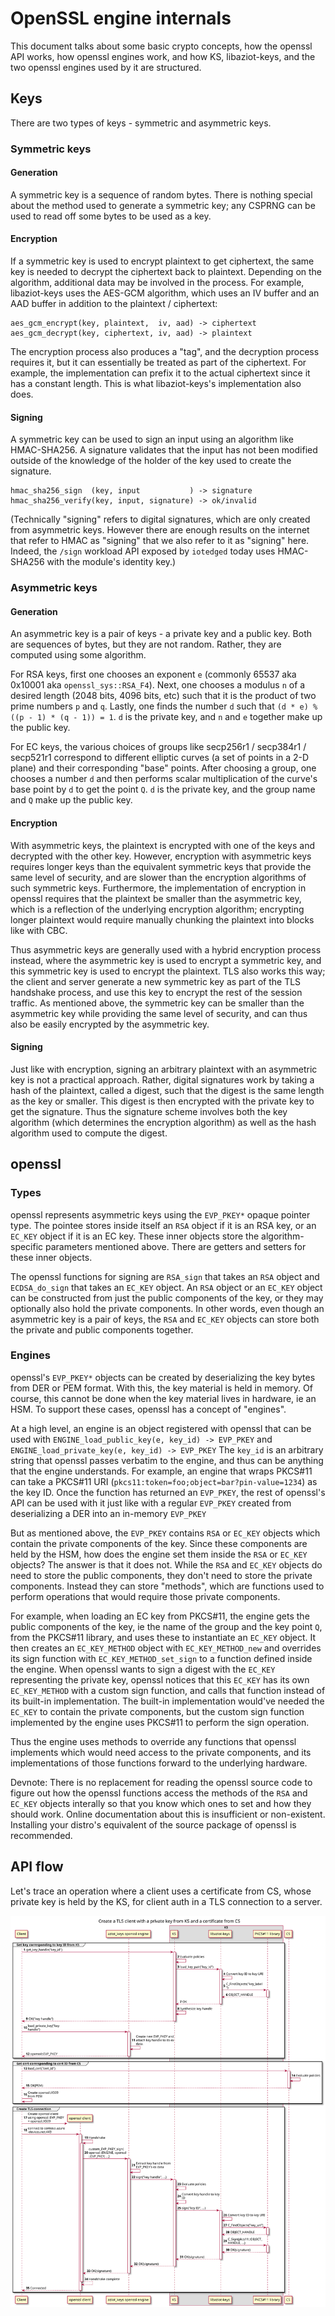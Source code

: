 # OpenSSL engine internals


This document talks about some basic crypto concepts, how the openssl API works, how openssl engines work, and how KS, libaziot-keys, and the two openssl engines used by it are structured.


## Keys

There are two types of keys - symmetric and asymmetric keys.


### Symmetric keys

#### Generation

A symmetric key is a sequence of random bytes. There is nothing special about the method used to generate a symmetric key; any CSPRNG can be used to read off some bytes to be used as a key.

#### Encryption

If a symmetric key is used to encrypt plaintext to get ciphertext, the same key is needed to decrypt the ciphertext back to plaintext. Depending on the algorithm, additional data may be involved in the process. For example, libaziot-keys uses the AES-GCM algorithm, which uses an IV buffer and an AAD buffer in addition to the plaintext / ciphertext:

```
aes_gcm_encrypt(key, plaintext,  iv, aad) -> ciphertext
aes_gcm_decrypt(key, ciphertext, iv, aad) -> plaintext
```

The encryption process also produces a "tag", and the decryption process requires it, but it can essentially be treated as part of the ciphertext. For example, the implementation can prefix it to the actual ciphertext since it has a constant length. This is what libaziot-keys's implementation also does.

#### Signing

A symmetric key can be used to sign an input using an algorithm like HMAC-SHA256. A signature validates that the input has not been modified outside of the knowledge of the holder of the key used to create the signature.

```
hmac_sha256_sign  (key, input           ) -> signature
hmac_sha256_verify(key, input, signature) -> ok/invalid
```

(Technically "signing" refers to digital signatures, which are only created from asymmetric keys. However there are enough results on the internet that refer to HMAC as "signing" that we also refer to it as "signing" here. Indeed, the `/sign` workload API exposed by `iotedged` today uses HMAC-SHA256 with the module's identity key.)


### Asymmetric keys

#### Generation

An asymmetric key is a pair of keys - a private key and a public key. Both are sequences of bytes, but they are not random. Rather, they are computed using some algorithm.

For RSA keys, first one chooses an exponent `e` (commonly 65537 aka 0x10001 aka `openssl_sys::RSA_F4`). Next, one chooses a modulus `n` of a desired length (2048 bits, 4096 bits, etc) such that it is the product of two prime numbers `p` and `q`. Lastly, one finds the number `d` such that `(d * e) % ((p - 1) * (q - 1)) = 1`. `d` is the private key, and `n` and `e` together make up the public key.

For EC keys, the various choices of groups like secp256r1 / secp384r1 / secp521r1 correspond to different elliptic curves (a set of points in a 2-D plane) and their corresponding "base" points. After choosing a group, one chooses a number `d` and then performs scalar multiplication of the curve's base point by `d` to get the point `Q`. `d` is the private key, and the group name and `Q` make up the public key.

#### Encryption

With asymmetric keys, the plaintext is encrypted with one of the keys and decrypted with the other key. However, encryption with asymmetric keys requires longer keys than the equivalent symmetric keys that provide the same level of security, and are slower than the encryption algorithms of such symmetric keys. Furthermore, the implementation of encryption in openssl requires that the plaintext be smaller than the asymmetric key, which is a reflection of the underlying encryption algorithm; encrypting longer plaintext would require manually chunking the plaintext into blocks like with CBC.

Thus asymmetric keys are generally used with a hybrid encryption process instead, where the asymmetric key is used to encrypt a symmetric key, and this symmetric key is used to encrypt the plaintext. TLS also works this way; the client and server generate a new symmetric key as part of the TLS handshake process, and use this key to encrypt the rest of the session traffic. As mentioned above, the symmetric key can be smaller than the asymmetric key while providing the same level of security, and can thus also be easily encrypted by the asymmetric key.

#### Signing

Just like with encryption, signing an arbitrary plaintext with an asymmetric key is not a practical approach. Rather, digital signatures work by taking a hash of the plaintext, called a digest, such that the digest is the same length as the key or smaller. This digest is then encrypted with the private key to get the signature. Thus the signature scheme involves both the key algorithm (which determines the encryption algorithm) as well as the hash algorithm used to compute the digest.


## openssl

### Types

openssl represents asymmetric keys using the `EVP_PKEY*` opaque pointer type. The pointee stores inside itself an `RSA` object if it is an RSA key, or an `EC_KEY` object if it is an EC key. These inner objects store the algorithm-specific parameters mentioned above. There are getters and setters for these inner objects.

The openssl functions for signing are `RSA_sign` that takes an `RSA` object and `ECDSA_do_sign` that takes an `EC_KEY` object. An `RSA` object or an `EC_KEY` object can be constructed from just the public components of the key, or they may optionally also hold the private components. In other words, even though an asymmetric key is a pair of keys, the `RSA` and `EC_KEY` objects can store both the private and public components together.


### Engines

openssl's `EVP_PKEY*` objects can be created by deserializing the key bytes from DER or PEM format. With this, the key material is held in memory. Of course, this cannot be done when the key material lives in hardware, ie an HSM. To support these cases, openssl has a concept of "engines".

At a high level, an engine is an object registered with openssl that can be used with `ENGINE_load_public_key(e, key_id) -> EVP_PKEY` and `ENGINE_load_private_key(e, key_id) -> EVP_PKEY` The `key_id` is an arbitrary string that openssl passes verbatim to the engine, and thus can be anything that the engine understands. For example, an engine that wraps PKCS#11 can take a PKCS#11 URI (`pkcs11:token=foo;object=bar?pin-value=1234`) as the key ID. Once the function has returned an `EVP_PKEY`, the rest of openssl's API can be used with it just like with a regular `EVP_PKEY` created from deserializing a DER into an in-memory `EVP_PKEY`

But as mentioned above, the `EVP_PKEY` contains `RSA` or `EC_KEY` objects which contain the private components of the key. Since these components are held by the HSM, how does the engine set them inside the `RSA` or `EC_KEY` objects? The answer is that it does not. While the `RSA` and `EC_KEY` objects do need to store the public components, they don't need to store the private components. Instead they can store "methods", which are functions used to perform operations that would require those private components.

For example, when loading an EC key from PKCS#11, the engine gets the public components of the key, ie the name of the group and the key point `Q`, from the PKCS#11 library, and uses these to instantiate an `EC_KEY` object. It then creates an `EC_KEY_METHOD` object with `EC_KEY_METHOD_new` and overrides its sign function with `EC_KEY_METHOD_set_sign` to a function defined inside the engine. When openssl wants to sign a digest with the `EC_KEY` representing the private key, openssl notices that this `EC_KEY` has its own `EC_KEY_METHOD` with a custom sign function, and calls that function instead of its built-in implementation. The built-in implementation would've needed the `EC_KEY` to contain the private components, but the custom sign function implemented by the engine uses PKCS#11 to perform the sign operation.

Thus the engine uses methods to override any functions that openssl implements which would need access to the private components, and its implementations of those functions forward to the underlying hardware.

Devnote: There is no replacement for reading the openssl source code to figure out how the openssl functions access the methods of the `RSA` and `EC_KEY` objects interally so that you know which ones to set and how they should work. Online documentation about this is insufficient or non-existent. Installing your distro's equivalent of the source package of openssl is recommended.


## API flow

Let's trace an operation where a client uses a certificate from CS, whose private key is held by the KS, for client auth in a TLS connection to a server.

![Create a TLS client with a private key from KS and a certificate from CS](img/openssl-engine-internals-tls-client.svg)
